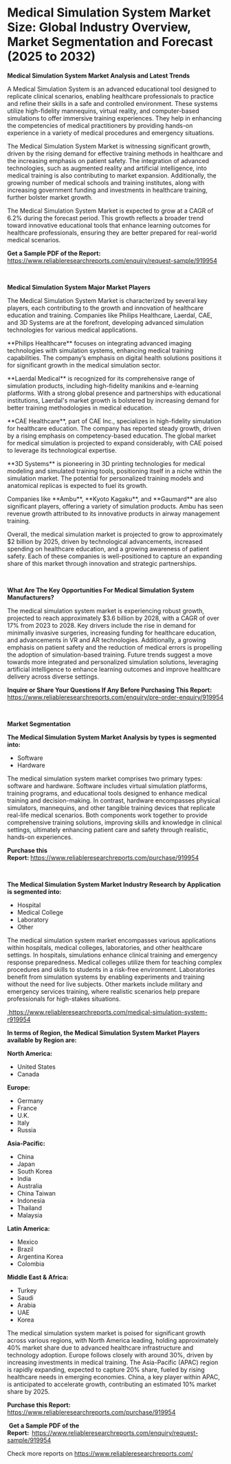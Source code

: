 <p><h1>Medical Simulation System Market Size: Global Industry Overview, Market Segmentation and Forecast (2025 to 2032)</h1></p><p><strong>Medical Simulation System Market Analysis and Latest Trends</strong></p>
<p><p>A Medical Simulation System is an advanced educational tool designed to replicate clinical scenarios, enabling healthcare professionals to practice and refine their skills in a safe and controlled environment. These systems utilize high-fidelity mannequins, virtual reality, and computer-based simulations to offer immersive training experiences. They help in enhancing the competencies of medical practitioners by providing hands-on experience in a variety of medical procedures and emergency situations.</p><p>The Medical Simulation System Market is witnessing significant growth, driven by the rising demand for effective training methods in healthcare and the increasing emphasis on patient safety. The integration of advanced technologies, such as augmented reality and artificial intelligence, into medical training is also contributing to market expansion. Additionally, the growing number of medical schools and training institutes, along with increasing government funding and investments in healthcare training, further bolster market growth. </p><p>The Medical Simulation System Market is expected to grow at a CAGR of 6.2% during the forecast period. This growth reflects a broader trend toward innovative educational tools that enhance learning outcomes for healthcare professionals, ensuring they are better prepared for real-world medical scenarios.</p></p>
<p><strong>Get a Sample PDF of the Report:&nbsp;</strong> <a href="https://www.reliableresearchreports.com/enquiry/request-sample/919954?utm_campaign=2960&utm_medium=2&utm_source=Github&utm_content=ia&utm_term=07032025&utm_id=medical-simulation-system">https://www.reliableresearchreports.com/enquiry/request-sample/919954</a></p>
<p>&nbsp;</p>
<p><strong>Medical Simulation System Major Market Players</strong></p>
<p><p>The Medical Simulation System Market is characterized by several key players, each contributing to the growth and innovation of healthcare education and training. Companies like Philips Healthcare, Laerdal, CAE, and 3D Systems are at the forefront, developing advanced simulation technologies for various medical applications.</p><p>**Philips Healthcare** focuses on integrating advanced imaging technologies with simulation systems, enhancing medical training capabilities. The company’s emphasis on digital health solutions positions it for significant growth in the medical simulation sector.</p><p>**Laerdal Medical** is recognized for its comprehensive range of simulation products, including high-fidelity manikins and e-learning platforms. With a strong global presence and partnerships with educational institutions, Laerdal's market growth is bolstered by increasing demand for better training methodologies in medical education.</p><p>**CAE Healthcare**, part of CAE Inc., specializes in high-fidelity simulation for healthcare education. The company has reported steady growth, driven by a rising emphasis on competency-based education. The global market for medical simulation is projected to expand considerably, with CAE poised to leverage its technological expertise.</p><p>**3D Systems** is pioneering in 3D printing technologies for medical modeling and simulated training tools, positioning itself in a niche within the simulation market. The potential for personalized training models and anatomical replicas is expected to fuel its growth.</p><p>Companies like **Ambu**, **Kyoto Kagaku**, and **Gaumard** are also significant players, offering a variety of simulation products. Ambu has seen revenue growth attributed to its innovative products in airway management training.</p><p>Overall, the medical simulation market is projected to grow to approximately $2 billion by 2025, driven by technological advancements, increased spending on healthcare education, and a growing awareness of patient safety. Each of these companies is well-positioned to capture an expanding share of this market through innovation and strategic partnerships.</p></p>
<p>&nbsp;</p>
<p><strong>What Are The Key Opportunities For Medical Simulation System Manufacturers?</strong></p>
<p><p>The medical simulation system market is experiencing robust growth, projected to reach approximately $3.6 billion by 2028, with a CAGR of over 17% from 2023 to 2028. Key drivers include the rise in demand for minimally invasive surgeries, increasing funding for healthcare education, and advancements in VR and AR technologies. Additionally, a growing emphasis on patient safety and the reduction of medical errors is propelling the adoption of simulation-based training. Future trends suggest a move towards more integrated and personalized simulation solutions, leveraging artificial intelligence to enhance learning outcomes and improve healthcare delivery across diverse settings.</p></p>
<p><strong>Inquire or Share Your Questions If Any Before Purchasing This Report:</strong> <a href="https://www.reliableresearchreports.com/enquiry/pre-order-enquiry/919954?utm_campaign=2960&utm_medium=2&utm_source=Github&utm_content=ia&utm_term=07032025&utm_id=medical-simulation-system">https://www.reliableresearchreports.com/enquiry/pre-order-enquiry/919954</a></p>
<p>&nbsp;</p>
<p><strong>Market Segmentation</strong></p>
<p><strong>The Medical Simulation System Market Analysis by types is segmented into:</strong></p>
<p><ul><li>Software</li><li>Hardware</li></ul></p>
<p><p>The medical simulation system market comprises two primary types: software and hardware. Software includes virtual simulation platforms, training programs, and educational tools designed to enhance medical training and decision-making. In contrast, hardware encompasses physical simulators, mannequins, and other tangible training devices that replicate real-life medical scenarios. Both components work together to provide comprehensive training solutions, improving skills and knowledge in clinical settings, ultimately enhancing patient care and safety through realistic, hands-on experiences.</p></p>
<p><strong>Purchase this Report:&nbsp;</strong><a href="https://www.reliableresearchreports.com/purchase/919954?utm_campaign=2960&utm_medium=2&utm_source=Github&utm_content=ia&utm_term=07032025&utm_id=medical-simulation-system">https://www.reliableresearchreports.com/purchase/919954</a></p>
<p>&nbsp;</p>
<p><strong>The Medical Simulation System Market Industry Research by Application is segmented into:</strong></p>
<p><ul><li>Hospital</li><li>Medical College</li><li>Laboratory</li><li>Other</li></ul></p>
<p><p>The medical simulation system market encompasses various applications within hospitals, medical colleges, laboratories, and other healthcare settings. In hospitals, simulations enhance clinical training and emergency response preparedness. Medical colleges utilize them for teaching complex procedures and skills to students in a risk-free environment. Laboratories benefit from simulation systems by enabling experiments and training without the need for live subjects. Other markets include military and emergency services training, where realistic scenarios help prepare professionals for high-stakes situations.</p></p>
<p><a href="https://www.reliableresearchreports.com/medical-simulation-system-r919954?utm_campaign=2960&utm_medium=2&utm_source=Github&utm_content=ia&utm_term=07032025&utm_id=medical-simulation-system">&nbsp;https://www.reliableresearchreports.com/medical-simulation-system-r919954</a></p>
<p><strong>In terms of Region, the Medical Simulation System Market Players available by Region are:</strong></p>
<p>
    <p> <strong> North America: </strong>
        <ul>
            <li>United States</li>
            <li>Canada</li>
        </ul>
        </p> 
    <p> <strong> Europe: </strong>
        <ul>
            <li>Germany</li>
            <li>France</li>
            <li>U.K.</li>
            <li>Italy</li>
            <li>Russia</li>
        </ul>
        </p> 
    <p> <strong> Asia-Pacific: </strong>
        <ul>
            <li>China</li>
            <li>Japan</li>
            <li>South Korea</li>
            <li>India</li>
            <li>Australia</li>
            <li>China Taiwan</li>
            <li>Indonesia</li>
            <li>Thailand</li>
            <li>Malaysia</li>
        </ul>
        </p> 
    <p> <strong> Latin America: </strong>
        <ul>
            <li>Mexico</li>
            <li>Brazil</li>
            <li>Argentina Korea</li>
            <li>Colombia</li>
        </ul>
        </p> 
    <p> <strong> Middle East & Africa: </strong>
        <ul>
            <li>Turkey</li>
            <li>Saudi</li>
            <li>Arabia</li>
            <li>UAE</li>
            <li>Korea</li>
        </ul>
    </p>
    </p>
<p><p>The medical simulation system market is poised for significant growth across various regions, with North America leading, holding approximately 40% market share due to advanced healthcare infrastructure and technology adoption. Europe follows closely with around 30%, driven by increasing investments in medical training. The Asia-Pacific (APAC) region is rapidly expanding, expected to capture 20% share, fueled by rising healthcare needs in emerging economies. China, a key player within APAC, is anticipated to accelerate growth, contributing an estimated 10% market share by 2025.</p></p>
<p><strong>Purchase this Report: </strong><a href="https://www.reliableresearchreports.com/purchase/919954?utm_campaign=2960&utm_medium=2&utm_source=Github&utm_content=ia&utm_term=07032025&utm_id=medical-simulation-system">https://www.reliableresearchreports.com/purchase/919954</a></p>
<p>&nbsp;<strong>Get a Sample PDF of the Report:&nbsp;&nbsp;</strong><a href="https://www.reliableresearchreports.com/enquiry/request-sample/919954?utm_campaign=2960&utm_medium=2&utm_source=Github&utm_content=ia&utm_term=07032025&utm_id=medical-simulation-system">https://www.reliableresearchreports.com/enquiry/request-sample/919954</a></p>
<p><strong></strong></p>
<p>Check more reports on <a href="https://www.reliableresearchreports.com/?utm_campaign=2960&utm_medium=2&utm_source=Github&utm_content=ia&utm_term=07032025&utm_id=medical-simulation-system">https://www.reliableresearchreports.com/</a></p>